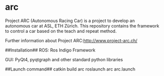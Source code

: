 # arc #
Project ARC (Autonomous Racing Car) is a project to develop an autonomous car at ASL, ETH Zürich. This repository contains the framework to control a car based on the teach and repeat method.

Further information about Project ARC:http://www.project-arc.ch/

##Installation##
ROS: Ros Indigo Framework

GUI: PyQt4, pyqtgraph and other standard python libraries

##Launch command##
catkin build arc
roslaunch arc arc.launch